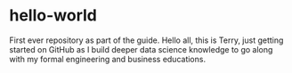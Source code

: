 # hello-world
First ever repository as part of the guide.
Hello all, this is Terry, just getting started on GitHub as I build deeper data science knowledge to go along with my formal engineering and business educations.
